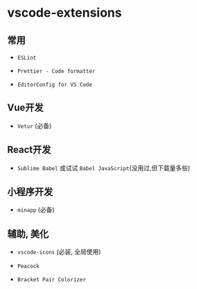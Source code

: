 # vscode-extensions

## 常用

- `ESLint`

- `Prettier - Code formatter`

- `EditorConfig for VS Code`

## Vue开发

- `Vetur` (必备)

## React开发

- `Sublime Babel` 或试试 `Babel JavaScript`(没用过,但下载量多些)

## 小程序开发

- `minapp` (必备)

## 辅助, 美化

- `vscode-icons` (必装, 全局使用)

- `Peacock`

- `Bracket Pair Colorizer`